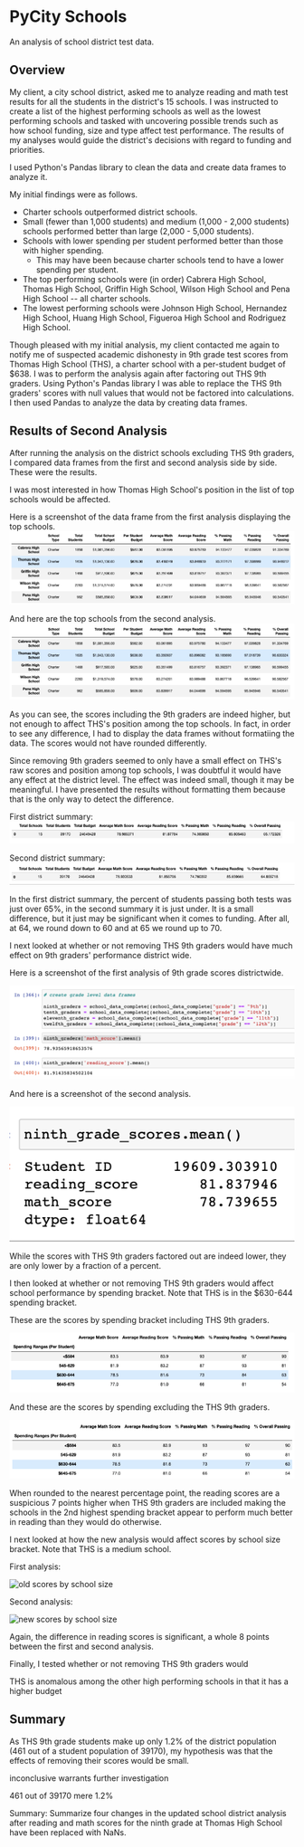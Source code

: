 # PyCity Schools
An analysis of school district test data.

## Overview
My client, a city school district, asked me to analyze reading and math test results for all the students in the district's 15 schools. I was instructed to create a list of the highest performing schools as well as the lowest performing schools and tasked with uncovering possible trends such as how school funding, size and type affect test performance. The results of my analyses would guide the district's decisions with regard to funding and priorities.

I used Python's Pandas library to clean the data and create data frames to analyze it.

My initial findings were as follows.
* Charter schools outperformed district schools.
* Small (fewer than 1,000 students) and medium (1,000 - 2,000 students) schools performed better than large (2,000 - 5,000 students).
* Schools with lower spending per student performed better than those with higher spending.
  + This may have been because charter schools tend to have a lower spending per student.
* The top performing schools were (in order) Cabrera High School, Thomas High School, Griffin High School, Wilson High School and Pena High School -- all charter schools.
* The lowest performing schools were Johnson High School, Hernandez High School, Huang High School, Figueroa High School and Rodriguez High School.

Though pleased with my initial analysis, my client contacted me again to notify me of suspected academic dishonesty in 9th grade test scores from Thomas High School (THS), a charter school with a per-student budget of $638. I was to perform the analysis again after factoring out THS 9th graders. Using Python's Pandas library I was able to replace the THS 9th graders' scores with null values that would not be factored into calculations. I then used Pandas to analyze the data by creating data frames. 

## Results of Second Analysis
After running the analysis on the district schools excluding THS 9th graders, I compared data frames from the first and second analysis side by side. These were the results.

I was most interested in how Thomas High School's position in the list of top schools would be affected.

Here is a screenshot of the data frame from the first analysis displaying the top schools.
![first analysis top schools](https://github.com/LiShanDa2021/school_district_analysis/blob/main/resources/old%20top%20schools.png?raw=true)

And here are the top schools from the second analysis.
![second analysis top schools](https://github.com/LiShanDa2021/school_district_analysis/blob/main/resources/new%20top%20schools.png?raw=true)

As you can see, the scores including the 9th graders are indeed higher, but not enough to affect THS's position among the top schools. In fact, in order to see any difference, I had to display the data frames without formatiing the data. The scores would not have rounded differently.

Since removing 9th graders seemed to only have a small effect on THS's raw scores and position among top schools, I was doubtful it would have any effect at the district level. The effect was indeed small, though it may be meaningful. I have presented the results without formatting them because that is the only way to detect the difference.

First district summary:
![first district summary](https://github.com/LiShanDa2021/school_district_analysis/blob/main/resources/old%20district%20summary%20not%20rounded.png?raw=true)

Second district summary:
![second district summary](https://github.com/LiShanDa2021/school_district_analysis/blob/main/new%20district%20summary%20not%20rounded.png?raw=true)

In the first district summary, the percent of students passing both tests was just over 65%, in the second summary it is just under. It is a small difference, but it just may be significant when it comes to funding. After all, at 64, we round down to 60 and at 65 we round up to 70.

I next looked at whether or not removing THS 9th graders would have much effect on 9th graders' performance district wide.

Here is a screenshot of the first analysis of 9th grade scores districtwide.

![old 9th grade scores](https://github.com/LiShanDa2021/school_district_analysis/blob/main/old%209th%20grade%20scores.png?raw=true)

And here is a screenshot of the second analysis.

![new 9th grade scores](https://github.com/LiShanDa2021/school_district_analysis/blob/main/new%209th%20grade%20scores.png)

While the scores with THS 9th graders factored out are indeed lower, they are only lower by a fraction of a percent.

I then looked at whether or not removing THS 9th graders would affect school performance by spending bracket. Note that THS is in the $630-644 spending bracket.

These are the scores by spending bracket including THS 9th graders.

![first analysis scores by spending](https://github.com/LiShanDa2021/school_district_analysis/blob/main/resources/old%20school%20spending%20ranges.png?raw=true)

And these are the scores by spending excluding the THS 9th graders.

![second analysis scores by spending](https://github.com/LiShanDa2021/school_district_analysis/blob/main/resources/new%20school%20spending%20ranges.png?raw=true)

When rounded to the nearest percentage point, the reading scores are a suspicious 7 points higher when THS 9th graders are included making the schools in the 2nd highest spending bracket appear to perform much better in reading than they would do otherwise.

I next looked at how the new analysis would affect scores by school size bracket. Note that THS is a medium school.

First analysis:

![old scores by school size](https://user-images.githubusercontent.com/87392984/136095619-ee7094de-57d4-496d-83e6-b7120f358795.png)

Second analysis:

![new scores by school size](https://user-images.githubusercontent.com/87392984/136095989-b1d8a495-cf3e-4380-ab9f-667ba4406f02.png)

Again, the difference in reading scores is significant, a whole 8 points between the first and second analysis.

Finally, I tested whether or not removing THS 9th graders would 



THS is anomalous among the other high performing schools in that it has a higher budget


## Summary
As THS 9th grade students make up only 1.2% of the district population (461 out of a student population of 39170), my hypothesis was that the effects of removing their scores would be small. 

inconclusive
warrants further investigation

461 out of 39170
mere 1.2%

Summary: Summarize four changes in the updated school district analysis after reading and math scores for the ninth grade at Thomas High School have been replaced with NaNs.
